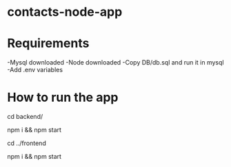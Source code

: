 # contacts-node-app

# Requirements

-Mysql downloaded
-Node downloaded
-Copy DB/db.sql and run it in mysql
-Add .env variables

# How to run the app

cd backend/

npm i && npm start

cd ../frontend

npm i && npm start
